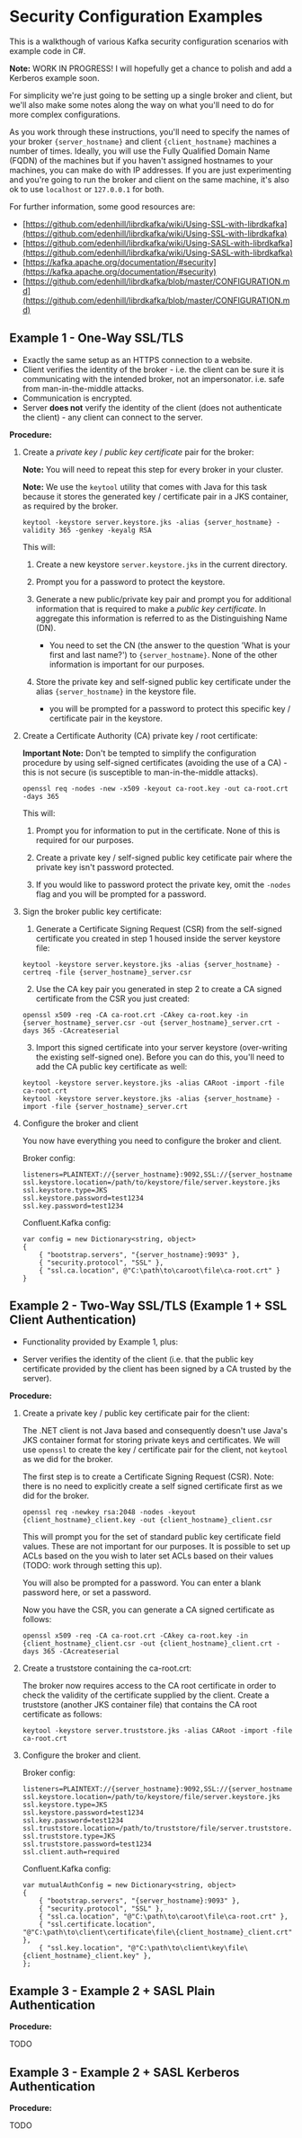 # Security Configuration Examples

This is a walkthough of various Kafka security configuration scenarios with example code in C#.

**Note:** WORK IN PROGRESS! I will hopefully get a chance to polish and add a Kerberos example soon.

For simplicity we're just going to be setting up a single broker and client, but we'll also make some notes along the way on what you'll need to do for more complex configurations. 

As you work through these instructions, you'll need to specify the names of your broker `{server_hostname}` and client `{client_hostname}` machines a number of times. Ideally, you will use the Fully Qualified Domain Name (FQDN) of the machines but if you haven't assigned hostnames to your machines, you can make do with IP addresses. If you are just experimenting and you're going to run the broker and client on the same machine, it's also ok to use `localhost` or `127.0.0.1` for both.

For further information, some good resources are:

- [https://github.com/edenhill/librdkafka/wiki/Using-SSL-with-librdkafka](https://github.com/edenhill/librdkafka/wiki/Using-SSL-with-librdkafka)
- [https://github.com/edenhill/librdkafka/wiki/Using-SASL-with-librdkafka](https://github.com/edenhill/librdkafka/wiki/Using-SASL-with-librdkafka)
- [https://kafka.apache.org/documentation/#security](https://kafka.apache.org/documentation/#security)
- [https://github.com/edenhill/librdkafka/blob/master/CONFIGURATION.md](https://github.com/edenhill/librdkafka/blob/master/CONFIGURATION.md)

## Example 1 - One-Way SSL/TLS 

- Exactly the same setup as an HTTPS connection to a website.
- Client verifies the identity of the broker - i.e. the client can be sure it is communicating with the intended broker, not an impersonator. i.e. safe from man-in-the-middle attacks.
- Communication is encrypted.
- Server **does not** verify the identity of the client (does not authenticate the client) - any client can connect to the server.

**Procedure:**



1. Create a *private key* / *public key certificate* pair for the broker:

    **Note:** You will need to repeat this step for every broker in your cluster.

    **Note:** We use the `keytool` utility that comes with Java for this task because it stores the generated key / certificate pair in a JKS container, as required by the broker.

    ```
    keytool -keystore server.keystore.jks -alias {server_hostname} -validity 365 -genkey -keyalg RSA
    ```

    This will:

    1. Create a new keystore `server.keystore.jks` in the current directory.
   
    1. Prompt you for a password to protect the keystore.

    1. Generate a new public/private key pair and prompt you for additional information that is required to make a *public key certificate*. In aggregate this information is referred to as the Distinguishing Name (DN).
        - You need to set the CN (the answer to the question 'What is your first and last name?') to `{server_hostname}`. None of the other 
        information is important for our purposes.

    1. Store the private key and self-signed public key certificate under the alias `{server_hostname}` in the keystore file.
        - you will be prompted for a password to protect this specific key / certificate pair in the keystore.

1. Create a Certificate Authority (CA) private key / root certificate:

    **Important Note:** Don't be tempted to simplify the configuration procedure by using self-signed certificates (avoiding the use of a CA) - this is not secure (is susceptible to man-in-the-middle attacks).

    ```
    openssl req -nodes -new -x509 -keyout ca-root.key -out ca-root.crt -days 365
    ```

    This will:

    1. Prompt you for information to put in the certificate. None of this is required for our purposes.

    2. Create a private key / self-signed public key cetificate pair where the private key isn't password protected. 

    3. If you would like to password protect the private key, omit the `-nodes` flag and you will be prompted for a password.


1. Sign the broker public key certificate:

    1. Generate a Certificate Signing Request (CSR) from the self-signed certificate you created in step 1 housed inside the server keystore file:

    ```
    keytool -keystore server.keystore.jks -alias {server_hostname} -certreq -file {server_hostname}_server.csr
    ```

    2. Use the CA key pair you generated in step 2 to create a CA signed certificate from the CSR you just created:

    ```
    openssl x509 -req -CA ca-root.crt -CAkey ca-root.key -in {server_hostname}_server.csr -out {server_hostname}_server.crt -days 365 -CAcreateserial 
    ```

    3. Import this signed certificate into your server keystore (over-writing the existing self-signed one). Before you can do this, you'll need to add the CA public key certificate as well:

    ```
    keytool -keystore server.keystore.jks -alias CARoot -import -file ca-root.crt
    keytool -keystore server.keystore.jks -alias {server_hostname} -import -file {server_hostname}_server.crt
    ```

1. Configure the broker and client

    You now have everything you need to configure the broker and client.

    Broker config:

    ```
    listeners=PLAINTEXT://{server_hostname}:9092,SSL://{server_hostname}:9093
    ssl.keystore.location=/path/to/keystore/file/server.keystore.jks
    ssl.keystore.type=JKS
    ssl.keystore.password=test1234
    ssl.key.password=test1234
    ```

    Confluent.Kafka config:

    ```
    var config = new Dictionary<string, object> 
    { 
        { "bootstrap.servers", "{server_hostname}:9093" },
        { "security.protocol", "SSL" },
        { "ssl.ca.location", @"C:\path\to\caroot\file\ca-root.crt" }
    }
    ```

## Example 2 - Two-Way SSL/TLS (Example 1 + SSL Client Authentication)

- Functionality provided by Example 1, plus:

- Server verifies the identity of the client (i.e. that the public key certificate provided by the client has been signed by a CA trusted by the server).

**Procedure:**

1. Create a private key / public key certificate pair for the client: 

    The .NET client is not Java based and consequently doesn't use Java's JKS container format for storing private keys and certificates. We will use `openssl` to create the key / certificate pair for the client, not `keytool` as we did for the broker.

    The first step is to create a Certificate Signing Request (CSR). Note: there is no need to explicitly create a self signed certificate first as we did for the broker.

    ```
    openssl req -newkey rsa:2048 -nodes -keyout {client_hostname}_client.key -out {client_hostname}_client.csr
    ```

    This will prompt you for the set of standard public key certificate field values. These are not important for our purposes. It is possible to set up ACLs based on the  you wish to later set ACLs based on their values (TODO: work through setting this up).

    You will also be prompted for a password. You can enter a blank password here, or set a password.

    Now you have the CSR, you can generate a CA signed certificate as follows:

    ```
    openssl x509 -req -CA ca-root.crt -CAkey ca-root.key -in {client_hostname}_client.csr -out {client_hostname}_client.crt -days 365 -CAcreateserial 
    ```

1. Create a truststore containing the ca-root.crt:

    The broker now requires access to the CA root certificate in order to check the validity of the certificate supplied by the client. Create a truststore  (another JKS container file) that contains the CA root certificate as follows:

    ```
    keytool -keystore server.truststore.jks -alias CARoot -import -file ca-root.crt
    ```

1. Configure the broker and client.

    Broker config:

    ```
    listeners=PLAINTEXT://{server_hostname}:9092,SSL://{server_hostname}:9093
    ssl.keystore.location=/path/to/keystore/file/server.keystore.jks
    ssl.keystore.type=JKS
    ssl.keystore.password=test1234
    ssl.key.password=test1234
    ssl.truststore.location=/path/to/truststore/file/server.truststore.jks
    ssl.truststore.type=JKS
    ssl.truststore.password=test1234
    ssl.client.auth=required
    ```

    Confluent.Kafka config:

    ```
    var mutualAuthConfig = new Dictionary<string, object> 
    { 
        { "bootstrap.servers", "{server_hostname}:9093" },
        { "security.protocol", "SSL" },
        { "ssl.ca.location", "@"C:\path\to\caroot\file\ca-root.crt" },
        { "ssl.certificate.location", "@"C:\path\to\client\certificate\file\{client_hostname}_client.crt" },
        { "ssl.key.location", "@"C:\path\to\client\key\file\{client_hostname}_client.key" },
    };
    ```

## Example 3 - Example 2 + SASL Plain Authentication

**Procedure:**

TODO


## Example 3 - Example 2 + SASL Kerberos Authentication

**Procedure:**

TODO
